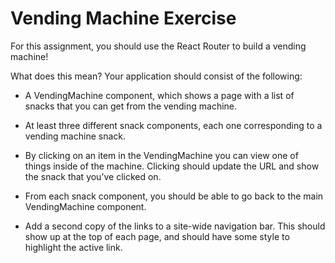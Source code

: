 # Vending Machine Exercise

For this assignment, you should use the React Router to build a vending machine!

What does this mean? Your application should consist of the following:

- A VendingMachine component, which shows a page with a list of snacks that you can get from the vending machine.

- At least three different snack components, each one corresponding to a vending machine snack.

- By clicking on an item in the VendingMachine you can view one of things inside of the machine. Clicking should update the URL and show the snack that you’ve clicked on.

- From each snack component, you should be able to go back to the main VendingMachine component.

- Add a second copy of the links to a site-wide navigation bar. This should show up at the top of each page, and should have some style to highlight the active link.
